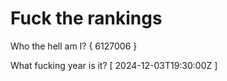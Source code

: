 # Fuck the rankings

Who the hell am I?
{ 6127006 }

What fucking year is it?
[ 2024-12-03T19:30:00Z ]
